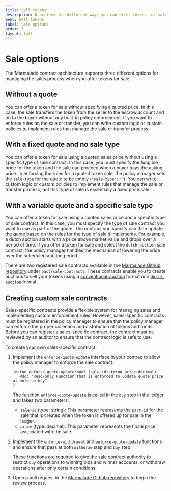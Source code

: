 ```yaml
---
title: Sell tokens
description: Describes the different ways you can offer tokens for sale and how to create and use sales-specific contracts.
menu: Sell tokens
label: Sale options
order: 3
layout: full
---
```


# Sale options

The Marmalade contract architecture supports three different options for managing the sales process when you offer tokens for sale.

## Without a quote

You can offer a token for sale without specifying a quoted price.
In this case, the sale transfers the token from the seller to the escrow account and on to the buyer without any built-in policy enforcement. 
If you want to enforce rules on the sale or transfer, you can write custom logic or custom policies to implement rules that manage the sale or transfer process.

## With a fixed quote and no sale type

You can offer a token for sale using a quoted sales price without using a specific type of sale contract.
In this case, you must specify the fungible price for the token and the sale can proceed when a buyer pays the asking price. 
In enforcing the rules for a quoted token sale, the policy manager sets the `sale-type` for the quote to be empty (`"sale-type"`: `""`).
You can write custom logic or custom policies to implement rules that manage the sale or transfer process, but this type of sale is essentially a fixed price sale.

## With a variable quote and a specific sale type

You can offer a token for sale using a quoted sales price and a specific type of sale contract.
In this case, you must specify the type of sale contract you want to use as part of the quote.
The contract you specify can then update the quote based on the rules for the type of sale it implements.
For example, a dutch auction starts with a price above market value and drops over a period of time.
If you offer a token for sale and select the `dutch-auction` sale contract, the policy manager handles the mechanics of lowering the price over the scheduled auction period.

There are two registered sale contracts available in the [Marmalade Github repository](https://github.com/kadena-io/marmalade/tree/v2/pact/sale-contracts) under `pact/sale-contracts`.
These contracts enable you to create auctions to sell your tokens using a [conventional-auction]() format or a [`dutch auction`]() format. 

## Creating custom sale contracts

Sales-specific contracts provide a flexible system for managing sales and implementing custom enforcement rules.
However, sales-specific contracts must be registered in the policy manager to ensure that the policy manager can enforce the proper collection and distribution of tokens and funds. 
Before you can register a sales-specific contract, the contract must be reviewed by an auditor to ensure that the contract logic is safe to use.

To create your own sales-specific contract:

1. Implement the `enforce-quote-update` interface in your contrac to allow the policy manager to enforce the sale
contract:
   
   ```pact
   (defun enforce-quote-update:bool (sale-id:string price:decimal)
      @doc "Read-only Function that is enforced to update quote price at enforce-buy"
   )
   ```
   
   The function `enforce-quote-update` is called in the `buy` step in the ledger and takes two parameters:
   
   - `sale-id` (type: string): This parameter represents the `pact-id` for the sale that is created when the token is offered up for sale in the ledger.
   - `price` (type: decimal): This parameter represents the finale price associated with the sale.

1. Implement the `enforce-withdrawal` and `enforce-quote-update` functions and ensure that pass at both `withdraw` step and `buy` step.
   
   These functions are required to give the sale contract authority to restrict `buy` operations to winning bids and winner accounts, or withdraw operations after only certain conditions. 

1. Open a pull request in the [Marmalade Github repository](https://github.com/kadena-io/marmalade/tree/main/pact/sale-contracts) to begin the review process.

